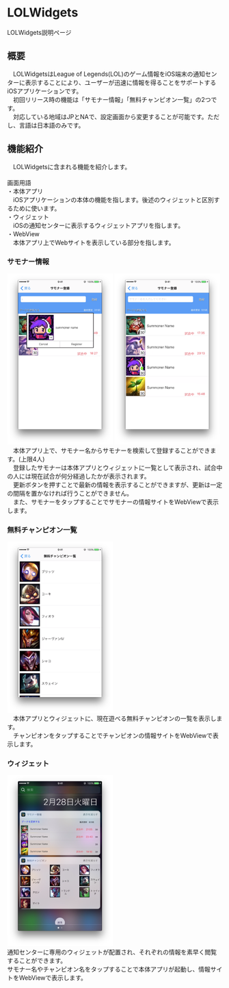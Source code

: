 # LOLWidgets
LOLWidgets説明ページ<br/>

## 概要
　LOLWidgetsはLeague of Legends(LOL)のゲーム情報をiOS端末の通知センターに表示することにより、ユーザーが迅速に情報を得ることをサポートするiOSアプリケーションです。<br/>
　初回リリース時の機能は「サモナー情報」「無料チャンピオン一覧」の2つです。<br/>
　対応している地域はJPとNAで、設定画面から変更することが可能です。ただし、言語は日本語のみです。<br/>

## 機能紹介
　LOLWidgetsに含まれる機能を紹介します。<br/>
<br/>
画面用語<br/>
・本体アプリ<br/>
　iOSアプリケーションの本体の機能を指します。後述のウィジェットと区別するために使います。<br/>
・ウィジェット<br/>
　iOSの通知センターに表示するウィジェットアプリを指します。<br/>
・WebView<br/>
　本体アプリ上でWebサイトを表示している部分を指します。<br/>

### サモナー情報
<img src="images/register_summoner.png" height="400">
<img src="images/summoner_list.png" height="400"><br/>
　本体アプリ上で、サモナー名からサモナーを検索して登録することができます。(上限4人)<br/>
　登録したサモナーは本体アプリとウィジェットに一覧として表示され、試合中の人には現在試合が何分経過したかが表示されます。<br/>
　更新ボタンを押すことで最新の情報を表示することができますが、更新は一定の間隔を置かなければ行うことができません。<br/>
　また、サモナーをタップすることでサモナーの情報サイトをWebViewで表示します。<br/>

### 無料チャンピオン一覧
<img src="images/freetoplay_list.png" height="400"><br />
　本体アプリとウィジェットに、現在遊べる無料チャンピオンの一覧を表示します。<br />
　チャンピオンをタップすることでチャンピオンの情報サイトをWebViewで表示します。<br />

### ウィジェット
<img src="images/notification_center.png" height="400"><br />
通知センターに専用のウィジェットが配置され、それぞれの情報を素早く閲覧することができます。<br />
サモナー名やチャンピオン名をタップすることで本体アプリが起動し、情報サイトをWebViewで表示します。<br />
